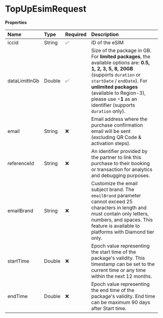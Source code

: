 # TopUpEsimRequest

**Properties**

| Name          | Type   | Required | Description                                                                                                                                                                                                                                                                       |
| :------------ | :----- | :------- | :-------------------------------------------------------------------------------------------------------------------------------------------------------------------------------------------------------------------------------------------------------------------------------- |
| iccid         | String | ✅       | ID of the eSIM                                                                                                                                                                                                                                                                    |
| dataLimitInGb | Double | ✅       | Size of the package in GB. For **limited packages**, the available options are: **0.5, 1, 2, 3, 5, 8, 20GB** (supports `duration` or `startDate` / `endDate`). For **unlimited packages** (available to Region-3), please use **-1** as an identifier (supports `duration` only). |
| email         | String | ❌       | Email address where the purchase confirmation email will be sent (excluding QR Code & activation steps).                                                                                                                                                                          |
| referenceId   | String | ❌       | An identifier provided by the partner to link this purchase to their booking or transaction for analytics and debugging purposes.                                                                                                                                                 |
| emailBrand    | String | ❌       | Customize the email subject brand. The `emailBrand` parameter cannot exceed 25 characters in length and must contain only letters, numbers, and spaces. This feature is available to platforms with Diamond tier only.                                                            |
| startTime     | Double | ❌       | Epoch value representing the start time of the package's validity. This timestamp can be set to the current time or any time within the next 12 months.                                                                                                                           |
| endTime       | Double | ❌       | Epoch value representing the end time of the package's validity. End time can be maximum 90 days after Start time.                                                                                                                                                                |
